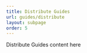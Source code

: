 ```yaml
---
title: Distribute Guides
url: guides/distribute
layout: subpage
order: 5
---
```


Distribute Guides content here
